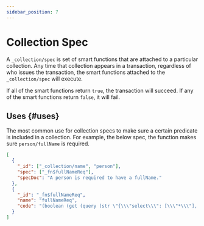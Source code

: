 ```yaml
---
sidebar_position: 7
---
```


# Collection Spec

A `_collection/spec` is set of smart functions that are attached to a particular collection. Any time that collection appears in a transaction, regardless of who issues the transaction, the smart functions attached to the `_collection/spec` will execute.

If all of the smart functions return `true`, the transaction will succeed. If any of the smart functions return `false`, it will fail.

## Uses {#uses}

The most common use for collection specs to make sure a certain predicate is included in a collection. For example, the below spec, the function makes sure `person/fullName` is required.

```json
[
  {
    "_id": ["_collection/name", "person"],
    "spec": ["_fn$fullNameReq"],
    "specDoc": "A person is required to have a fullName."
  },
  {
    "_id": "_fn$fullNameReq",
    "name": "fullNameReq",
    "code": "(boolean (get (query (str \"{\\\"select\\\": [\\\"*\\\"], \\\"from\\\":\" (?sid) \"}\")) \"person/fullName\"))"
  }
]
```
